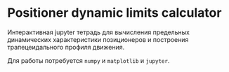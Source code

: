 # Positioner dynamic limits calculator

Интерактивная jupyter тетрадь для вычисления предельных динамических характеристики позиционеров и построения трапецеидального профиля движения.

Для работы потребуется `numpy` и `matplotlib` и `jupyter`.